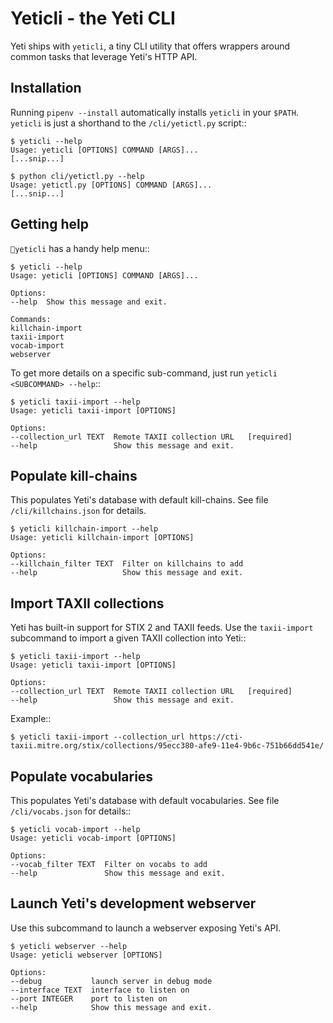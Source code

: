 # Yeticli - the Yeti CLI

Yeti ships with `yeticli`, a tiny CLI utility that offers wrappers around
common tasks that leverage Yeti's HTTP API.

## Installation

Running `pipenv --install` automatically installs `yeticli` in your
`$PATH`. `yeticli` is just a shorthand to the `/cli/yetictl.py` script::

    $ yeticli --help
    Usage: yeticli [OPTIONS] COMMAND [ARGS]...
    [...snip...]

    $ python cli/yetictl.py --help
    Usage: yetictl.py [OPTIONS] COMMAND [ARGS]...
    [...snip...]

## Getting help

`yeticli` has a handy help menu::

    $ yeticli --help
    Usage: yeticli [OPTIONS] COMMAND [ARGS]...

    Options:
    --help  Show this message and exit.

    Commands:
    killchain-import
    taxii-import
    vocab-import
    webserver

To get more details on a specific sub-command, just run `yeticli <SUBCOMMAND> --help`::

    $ yeticli taxii-import --help
    Usage: yeticli taxii-import [OPTIONS]

    Options:
    --collection_url TEXT  Remote TAXII collection URL   [required]
    --help                 Show this message and exit.


## Populate kill-chains

This populates Yeti's database with default kill-chains. See file
`/cli/killchains.json` for details.

    $ yeticli killchain-import --help
    Usage: yeticli killchain-import [OPTIONS]

    Options:
    --killchain_filter TEXT  Filter on killchains to add
    --help                   Show this message and exit.

## Import TAXII collections

Yeti has built-in support for STIX 2 and TAXII feeds. Use the `taxii-import`
subcommand to import a given TAXII collection into Yeti::

    $ yeticli taxii-import --help
    Usage: yeticli taxii-import [OPTIONS]

    Options:
    --collection_url TEXT  Remote TAXII collection URL   [required]
    --help                 Show this message and exit.

Example::

    $ yeticli taxii-import --collection_url https://cti-taxii.mitre.org/stix/collections/95ecc380-afe9-11e4-9b6c-751b66dd541e/

## Populate vocabularies

This populates Yeti's database with default vocabularies. See file
`/cli/vocabs.json` for details::

    $ yeticli vocab-import --help
    Usage: yeticli vocab-import [OPTIONS]

    Options:
    --vocab_filter TEXT  Filter on vocabs to add
    --help               Show this message and exit.

## Launch Yeti's development webserver

Use this subcommand to launch a webserver exposing Yeti's API.

    $ yeticli webserver --help
    Usage: yeticli webserver [OPTIONS]

    Options:
    --debug           launch server in debug mode
    --interface TEXT  interface to listen on
    --port INTEGER    port to listen on
    --help            Show this message and exit.
